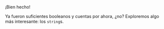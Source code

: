 ¡Bien hecho!

Ya fueron suficientes booleanos y cuentas por ahora, ¿no? Exploremos algo más interesante: los `string`s. 